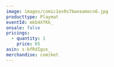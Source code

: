 ```yaml
---
image: images/comic1es0s7bwveamocn6.jpg
producttype: Playmat
eventId: mkb4XfKk_
onsale: false
pricings:
  - quantity: 1
    price: 65
asin: s-bfRdIgus_
merchandise: comiket
---
```

